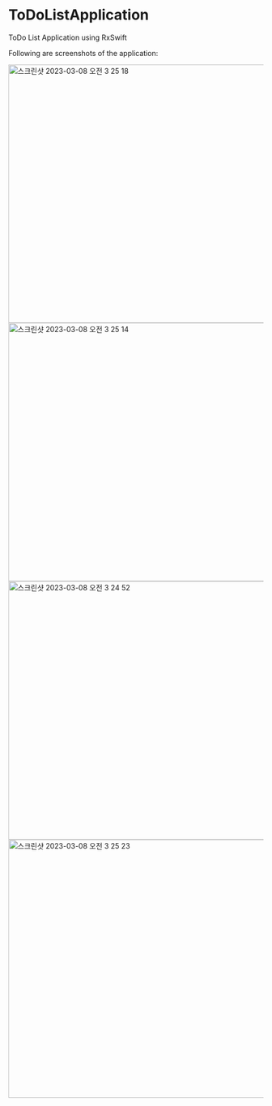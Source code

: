# ToDoListApplication
ToDo List Application using RxSwift


Following are screenshots of the application:

<img width="509" alt="스크린샷 2023-03-08 오전 3 25 18" src="https://user-images.githubusercontent.com/81296575/223516278-c8290da1-c2a3-407e-b5ca-7280a64377b1.png">
<img width="509" alt="스크린샷 2023-03-08 오전 3 25 14" src="https://user-images.githubusercontent.com/81296575/223516374-a1de0624-0d2c-4936-8f65-0dc3c0f8cdd1.png">
<img width="509" alt="스크린샷 2023-03-08 오전 3 24 52" src="https://user-images.githubusercontent.com/81296575/223516408-c0b2186b-6bc0-4c6e-aee6-0ae66f0f8ba8.png">
<img width="509" alt="스크린샷 2023-03-08 오전 3 25 23" src="https://user-images.githubusercontent.com/81296575/223516434-d2ef0b08-28ae-4c33-bb19-4b7e3038a0d4.png">
